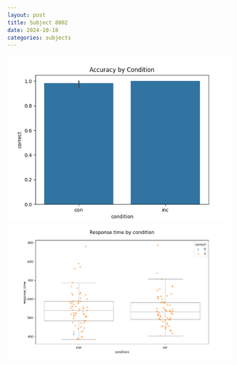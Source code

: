 ```yaml
---
layout: post
title: Subject 8002
date: 2024-10-18
categories: subjects
---
```


![](data/8002/run-17/8002_NF_acc.png)
![](data/8002/run-17/8002_NF_rt.png)
